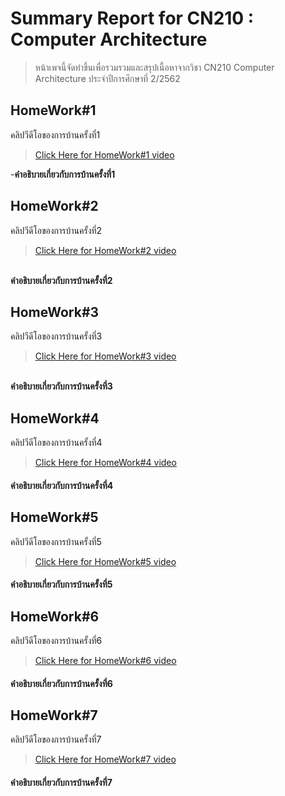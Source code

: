 # Summary Report for CN210 : Computer Architecture
> หน้าเพจนี้จัดทำขึ้นเพื่อรวมรวมและสรุปเนื้อหาจากวิชา CN210 Computer Architecture ประจำปีการศึกษาที่ 2/2562

## HomeWork#1
คลิปวีดีโอของการบ้านครั้งที่1
> [Click Here for HomeWork#1 video](https://youtu.be/37fsqcEbHfk)

  -**คำอธิบายเกี่ยวกับการบ้านครั้งที่1**

## HomeWork#2
คลิปวีดีโอของการบ้านครั้งที่2
> [Click Here for HomeWork#2 video](https://youtu.be/GqOXGPJogCU)

<br> **คำอธิบายเกี่ยวกับการบ้านครั้งที่2**

## HomeWork#3
คลิปวีดีโอของการบ้านครั้งที่3
> [Click Here for HomeWork#3 video](https://youtu.be/lq8xdIlsqn4)

<br> **คำอธิบายเกี่ยวกับการบ้านครั้งที่3**

## HomeWork#4
คลิปวีดีโอของการบ้านครั้งที่4
>[Click Here for HomeWork#4 video](https://youtu.be/D0uVYcWArPU)

#### คำอธิบายเกี่ยวกับการบ้านครั้งที่4

## HomeWork#5
คลิปวีดีโอของการบ้านครั้งที่5
> [Click Here for HomeWork#5 video]()

#### คำอธิบายเกี่ยวกับการบ้านครั้งที่5

## HomeWork#6
คลิปวีดีโอของการบ้านครั้งที่6
> [Click Here for HomeWork#6 video](https://youtu.be/G1lXcVCzqzM)

#### คำอธิบายเกี่ยวกับการบ้านครั้งที่6

## HomeWork#7
คลิปวีดีโอของการบ้านครั้งที่7
> [Click Here for HomeWork#7 video]()

#### คำอธิบายเกี่ยวกับการบ้านครั้งที่7
